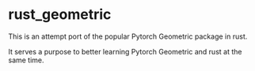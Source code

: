 # rust_geometric

This is an attempt port of the popular Pytorch Geometric package in rust.

It serves a purpose to better learning Pytorch Geometric and rust at the same time.

